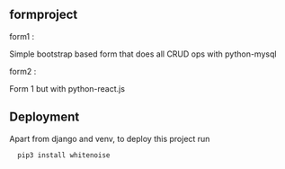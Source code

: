 
## formproject

form1 :

Simple bootstrap based form that does all CRUD ops with python-mysql

form2 :

Form 1 but with python-react.js

## Deployment

Apart from django and venv, to deploy this project run

```
  pip3 install whitenoise

```

